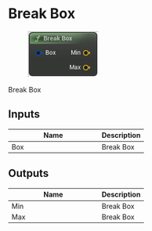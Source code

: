 # Break Box

<div align="left" data-full-width="false">

<figure><img src="Break_Box.png" alt=""><figcaption></figcaption></figure>

</div>

Break Box

## Inputs

<table>
<thead><tr><th width="170">Name</th><th>Description</th></tr></thead>
<tbody>
<tr><td>Box</td><td>Break Box</td></tr>
</tbody>
</table>

## Outputs

<table>
<thead><tr><th width="170">Name</th><th>Description</th></tr></thead>
<tbody>
<tr><td>Min</td><td>Break Box</td></tr>
<tr><td>Max</td><td>Break Box</td></tr>
</tbody>
</table>